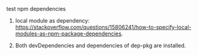 test npm dependencies

1. local module as dependency: https://stackoverflow.com/questions/15806241/how-to-specify-local-modules-as-npm-package-dependencies.

2. Both devDependencies and dependencies of dep-pkg are installed.
